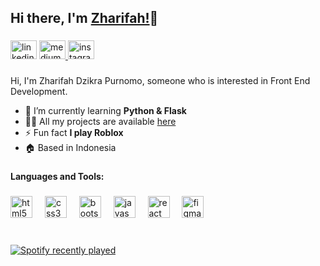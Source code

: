 
## Hi there, I'm [Zharifah!](https://github.com/dzzhar)👋

###
<div align="left" >
  <a href="https://www.linkedin.com/in/zharifahdzikra/" target="_blank" style="text-decoration: none;">
    <img src="https://raw.githubusercontent.com/maurodesouza/profile-readme-generator/master/src/assets/icons/social/linkedin/default.svg" width="42" height="30" alt="linkedin logo"  />
  </a>
  
  <a href="https://medium.com/@zharifahdzikra" target="_blank">
    <img src="https://raw.githubusercontent.com/maurodesouza/profile-readme-generator/master/src/assets/icons/social/medium/default.svg" width="42" height="30" alt="medium logo"  />
  </a>
  
  <a href="https://www.instagram.com/zharifahdzikra/" target="_blank">
    <img src="https://raw.githubusercontent.com/maurodesouza/profile-readme-generator/master/src/assets/icons/social/instagram/default.svg" width="42" height="30" alt="instagram logo"  />
  </a>
</div>

###

<p align="left">Hi, I'm Zharifah Dzikra Purnomo, someone who is interested in Front End Development.</p>


- 🌱 I’m currently learning **Python & Flask**
- 👨‍💻 All my projects are available [here](https://portofolio-dzzhar.vercel.app/)
- ⚡ Fun fact **I play Roblox**
- 🏠 Based in Indonesia

###

<h4 align="left">Languages and Tools:</h4>

###

<div align="left">
  <img src="https://skillicons.dev/icons?i=html" height="35" alt="html5 logo"  />
  <img width="12" />
  <img src="https://skillicons.dev/icons?i=css" height="35" alt="css3 logo"  />
  <img width="12" />
  <img src="https://skillicons.dev/icons?i=bootstrap" height="35" alt="bootstrap logo"  />
  <img width="12" />
  <img src="https://skillicons.dev/icons?i=js" height="35" alt="javascript logo"  />
  <img width="12" />
  <img src="https://skillicons.dev/icons?i=react" height="35" alt="react logo"  />
  <img width="12" />
  <img src="https://skillicons.dev/icons?i=figma" height="35" alt="figma logo"  />
</div>

###

<br clear="both">

<div>
  <a href="https://open.spotify.com/user/31hhn6hyjlimvzo5yac3vav6jzqm">
    <img src="https://spotify-recently-played-readme.vercel.app/api?user=31hhn6hyjlimvzo5yac3vav6jzqm&count=1&unique=true" alt="Spotify recently played"  />
  </a>
</div>

###

